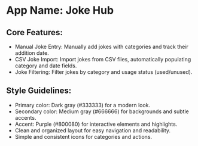 # **App Name**: Joke Hub

## Core Features:

- Manual Joke Entry: Manually add jokes with categories and track their addition date.
- CSV Joke Import: Import jokes from CSV files, automatically populating category and date fields.
- Joke Filtering: Filter jokes by category and usage status (used/unused).

## Style Guidelines:

- Primary color: Dark gray (#333333) for a modern look.
- Secondary color: Medium gray (#666666) for backgrounds and subtle accents.
- Accent: Purple (#800080) for interactive elements and highlights.
- Clean and organized layout for easy navigation and readability.
- Simple and consistent icons for categories and actions.